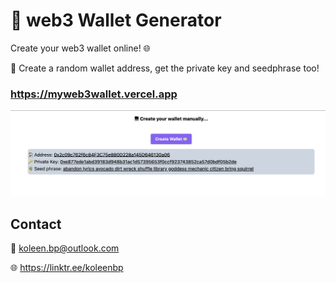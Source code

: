 # 🪪 web3 Wallet Generator

Create your web3 wallet online! 🌐

🔑 Create a random wallet address, get the private key and seedphrase too!

### https://myweb3wallet.vercel.app

![alt text](image.png)

## Contact

📧 koleen.bp@outlook.com

🌐 https://linktr.ee/koleenbp
